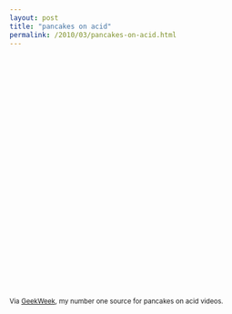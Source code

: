 ```yaml
---
layout: post
title: "pancakes on acid"
permalink: /2010/03/pancakes-on-acid.html
---
```


<p><object width="500" height="411"><param name="movie" value="http://www.youtube.com/v/Lt_OS54FFFE&amp;rel=0&amp;egm=0&amp;showinfo=0&amp;fs=1"></param><param name="wmode" value="transparent"></param><param name="allowFullScreen" value="true"></param><embed src="http://www.youtube.com/v/Lt_OS54FFFE&amp;rel=0&amp;egm=0&amp;showinfo=0&amp;fs=1" type="application/x-shockwave-flash" width="500" height="411" allowFullScreen="true" wmode="transparent"></embed></object></p>

<p><small>Via <a href="http://www.geekweek.com/2010/03/did-i-have-a-seizure-is-this-ihop-commercial-real-what-is-happening.html">GeekWeek</a>, my number one source for pancakes on acid videos.</small></p>



